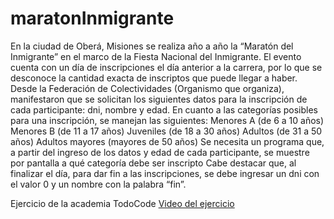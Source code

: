 # maratonInmigrante
En la ciudad de Oberá, Misiones se realiza año a año la “Maratón del Inmigrante” en 
el marco de la Fiesta Nacional del Inmigrante. El evento cuenta con un día de inscripciones
el día anterior a la carrera, por lo que se desconoce la cantidad exacta de inscriptos que puede llegar a haber.
Desde la Federación de Colectividades (Organismo que organiza), manifestaron
que se solicitan los siguientes datos para la inscripción de cada participante: dni, nombre y edad.
En cuanto a las categorías posibles para una inscripción, se manejan las siguientes:
Menores A (de 6 a 10 años)
Menores B (de 11 a 17 años)
Juveniles (de 18 a 30 años)
Adultos (de 31 a 50 años)
Adultos mayores (mayores de 50 años)
Se necesita un programa que, a partir del ingreso de los datos y edad de
cada participante, se muestre por pantalla a qué categoría debe ser inscripto
Cabe destacar que, al finalizar el día, para dar fin a las inscripciones,
se debe ingresar un dni con el valor 0 y un nombre con la palabra “fin”.

Ejercicio de la academia TodoCode
<a href="https://www.youtube.com/watch?v=380H9mUXi6A" target="_blank">Video del ejercicio</a>
